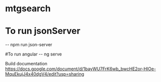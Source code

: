 # mtgsearch
# To run jsonServer
-- npm run json-server

#To run angular
-- ng serve

Build documentation
https://docs.google.com/document/d/1bayWU7FrK6wb_bwcHE2or-HIOe-MquEkujJ4x40dgV4/edit?usp=sharing